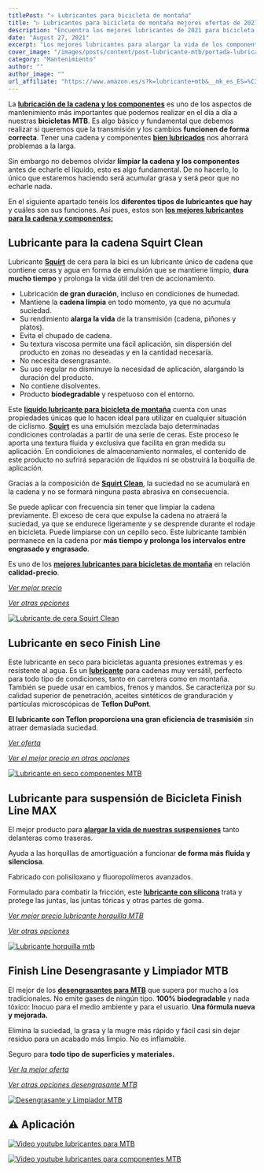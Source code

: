 ```yaml
---
titlePost: "⭐ Lubricantes para bicicleta de montaña"
title: "▷ Lubricantes para bicicleta de montaña mejores ofertas de 2021"
description: "Encuentra los mejores lubricantes de 2021 para bicicleta de montaña. En este artículo encontrarás las mejores ofertas. ¡Entra y cómpralos al mejor precio!"
date: "August 27, 2021"
excerpt: "Los mejores lubricantes para alargar la vida de los componentes."
cover_image: "/images/posts/content/post-lubricante-mtb/portada-lubricante-mtb.jpg"
category: "Mantenimiento"
author: ""
author_image: ""
url_affiliate: "https://www.amazon.es/s?k=lubricante+mtb&__mk_es_ES=%C3%85M%C3%85%C5%BD%C3%95%C3%91&linkCode=ll2&tag=devser-21&linkId=953eba3bb34f93ca5f0b3903e9377c1f&language=es_ES&ref_=as_li_ss_tl"
---
```


La [**lubricación de la cadena y los componentes**](https://www.amazon.es/s?k=lubricante+mtb&__mk_es_ES=%C3%85M%C3%85%C5%BD%C3%95%C3%91&linkCode=ll2&tag=devser-21&linkId=953eba3bb34f93ca5f0b3903e9377c1f&language=es_ES&ref_=as_li_ss_tl) es uno de los aspectos de mantenimiento más importantes que podemos realizar en el día a día a nuestras **bicicletas MTB**. Es algo básico y fundamental que debemos realizar si queremos que la transmisión y los cambios **funcionen de forma correcta**. Tener una cadena y componentes [**bien lubricados**](https://www.amazon.es/s?k=lubricante+mtb&__mk_es_ES=%C3%85M%C3%85%C5%BD%C3%95%C3%91&linkCode=ll2&tag=devser-21&linkId=953eba3bb34f93ca5f0b3903e9377c1f&language=es_ES&ref_=as_li_ss_tl) nos ahorrará problemas a la larga. 

Sin embargo no debemos olvidar **limpiar la cadena y los componentes** antes de echarle el líquido, esto es algo fundamental. De no hacerlo, lo único que estaremos haciendo será acumular grasa y será peor que no echarle nada. 

En el siguiente apartado tenéis los **diferentes tipos de lubricantes que hay** y cuáles son sus funciones. Así pues, estos son [**los mejores lubricantes para la cadena y componentes:**](https://www.amazon.es/s?k=lubricante+mtb&__mk_es_ES=%C3%85M%C3%85%C5%BD%C3%95%C3%91&linkCode=ll2&tag=devser-21&linkId=953eba3bb34f93ca5f0b3903e9377c1f&language=es_ES&ref_=as_li_ss_tl)

## Lubricante para la cadena Squirt Clean

Lubricante [**Squirt**](https://www.amazon.es/SQUIRT-LUBRICANTE-CADENA-LARGA-DURACI%C3%93N/dp/B00ANNR15G?__mk_es_ES=%C3%85M%C3%85%C5%BD%C3%95%C3%91&dchild=1&keywords=lubricante+mtb&qid=1631293573&sr=8-5&linkCode=ll1&tag=devser-21&linkId=cb8e76eac50d01c124d15119873e6c7d&language=es_ES&ref_=as_li_ss_tl) de cera para la bici es un lubricante único de cadena que contiene ceras y agua en forma de emulsión que se mantiene limpio, **dura mucho tiempo** y prolonga la vida útil del tren de accionamiento.

- Lubricación **de gran duración**, incluso en condiciones de humedad. 
- Mantiene la **cadena limpia** en todo momento, ya que no acumula suciedad. 
- Su rendimiento **alarga la vida** de la transmisión (cadena, piñones y platos). 
- Evita el chupado de cadena. 
- Su textura viscosa permite una fácil aplicación, sin dispersión del producto en zonas no deseadas y en la cantidad necesaría. 
- No necesita desengrasante. 
- Su uso regular no disminuye la necesidad de aplicación, alargando la duración del producto. 
- No contiene disolventes. 
- Producto **biodegradable** y respetuoso con el entorno.

Este [**líquido lubricante para bicicleta de montaña**](https://www.amazon.es/SQUIRT-LUBRICANTE-CADENA-LARGA-DURACI%C3%93N/dp/B00ANNR15G?__mk_es_ES=%C3%85M%C3%85%C5%BD%C3%95%C3%91&dchild=1&keywords=lubricante+mtb&qid=1631293573&sr=8-5&linkCode=ll1&tag=devser-21&linkId=cb8e76eac50d01c124d15119873e6c7d&language=es_ES&ref_=as_li_ss_tl) cuenta con unas propiedades únicas que lo hacen ideal para utilizar en cualquier situación de ciclismo. [**Squirt**](https://www.amazon.es/SQUIRT-LUBRICANTE-CADENA-LARGA-DURACI%C3%93N/dp/B00ANNR15G?__mk_es_ES=%C3%85M%C3%85%C5%BD%C3%95%C3%91&dchild=1&keywords=lubricante+mtb&qid=1631293573&sr=8-5&linkCode=ll1&tag=devser-21&linkId=cb8e76eac50d01c124d15119873e6c7d&language=es_ES&ref_=as_li_ss_tl) es una emulsión mezclada bajo determinadas condiciones controladas a partir de una serie de ceras. Este proceso le aporta una textura fluida y exclusiva que facilita en gran medida su aplicación. En condiciones de almacenamiento normales, el contenido de este producto no sufrirá separación de líquidos ni se obstruirá la boquilla de aplicación.

Gracias a la composición de [**Squirt Clean**](https://www.amazon.es/SQUIRT-LUBRICANTE-CADENA-LARGA-DURACI%C3%93N/dp/B00ANNR15G?__mk_es_ES=%C3%85M%C3%85%C5%BD%C3%95%C3%91&dchild=1&keywords=lubricante+mtb&qid=1631293573&sr=8-5&linkCode=ll1&tag=devser-21&linkId=cb8e76eac50d01c124d15119873e6c7d&language=es_ES&ref_=as_li_ss_tl), la suciedad no se acumulará en la cadena y no se formará ninguna pasta abrasiva en consecuencia.

Se puede aplicar con frecuencia sin tener que limpiar la cadena previamente. El exceso de cera que expulse la cadena no atraerá la suciedad, ya que se endurece ligeramente y se desprende durante el rodaje en bicicleta. Puede limpiarse con un cepillo seco. Este lubricante también permanece en la cadena por **más tiempo y prolonga los intervalos entre engrasado y engrasado**.

Es uno de los [**mejores lubricantes para bicicletas de montaña**](https://www.amazon.es/SQUIRT-LUBRICANTE-CADENA-LARGA-DURACI%C3%93N/dp/B00ANNR15G?__mk_es_ES=%C3%85M%C3%85%C5%BD%C3%95%C3%91&dchild=1&keywords=lubricante+mtb&qid=1631293573&sr=8-5&linkCode=ll1&tag=devser-21&linkId=cb8e76eac50d01c124d15119873e6c7d&language=es_ES&ref_=as_li_ss_tl) en relación **calidad-precio**.

*[Ver mejor precio](https://www.amazon.es/SQUIRT-LUBRICANTE-CADENA-LARGA-DURACI%C3%93N/dp/B00ANNR15G?__mk_es_ES=%C3%85M%C3%85%C5%BD%C3%95%C3%91&dchild=1&keywords=lubricante+mtb&qid=1631293573&sr=8-5&linkCode=ll1&tag=devser-21&linkId=cb8e76eac50d01c124d15119873e6c7d&language=es_ES&ref_=as_li_ss_tl)*

*[Ver otras opciones](https://www.amazon.es/s?k=lubricante+mtb+cadena&__mk_es_ES=%C3%85M%C3%85%C5%BD%C3%95%C3%91&linkCode=ll2&tag=devser-21&linkId=a9b2b0ed1b1bfaa73b7f838f2a911610&language=es_ES&ref_=as_li_ss_tl)*

[![Lubricante de cera Squirt Clean](/images/posts/content/post-lubricante-mtb/lubricante-cadena-mtb.jpg)](https://www.amazon.es/SQUIRT-LUBRICANTE-CADENA-LARGA-DURACI%C3%93N/dp/B00ANNR15G?__mk_es_ES=%C3%85M%C3%85%C5%BD%C3%95%C3%91&dchild=1&keywords=lubricante+mtb&qid=1631293573&sr=8-5&linkCode=ll1&tag=devser-21&linkId=cb8e76eac50d01c124d15119873e6c7d&language=es_ES&ref_=as_li_ss_tl "Lubricante de cera Squirt Clean")

## Lubricante en seco Finish Line

Este lubricante en seco para bicicletas aguanta presiones extremas y es resistente al agua. Es un [**lubricante**](https://www.amazon.es/Finish-Line-Lubricante-Transmisi%C3%B3n-Aerosol/dp/B00U30TFAS?__mk_es_ES=%C3%85M%C3%85%C5%BD%C3%95%C3%91&dchild=1&keywords=finish%2Bline&qid=1631293605&s=sports&sr=1-3&th=1&linkCode=ll1&tag=devser-21&linkId=99e72bafa271512a68c50eb1d6713dd9&language=es_ES&ref_=as_li_ss_tl) para cadenas muy versátil, perfecto para todo tipo de condiciones, tanto en carretera como en montaña. También se puede usar en cambios, frenos y mandos. Se caracteriza por su calidad superior de penetración, aceites sintéticos de granduración y partículas microscópicas de **Teflon DuPont**. 

**El lubricante con Teflon proporciona una gran eficiencia de trasmisión** sin atraer demasiada suciedad.

*[Ver oferta](https://www.amazon.es/Finish-Line-Lubricante-Transmisi%C3%B3n-Aerosol/dp/B00U30TFAS?__mk_es_ES=%C3%85M%C3%85%C5%BD%C3%95%C3%91&dchild=1&keywords=finish%2Bline&qid=1631293605&s=sports&sr=1-3&th=1&linkCode=ll1&tag=devser-21&linkId=99e72bafa271512a68c50eb1d6713dd9&language=es_ES&ref_=as_li_ss_tl)*

*[Ver el mejor precio en otras opciones](https://www.amazon.es/s?k=lubricante+mtb&__mk_es_ES=%C3%85M%C3%85%C5%BD%C3%95%C3%91&linkCode=ll2&tag=devser-21&linkId=a7f2502389a00282399335e1ac94e1e1&language=es_ES&ref_=as_li_ss_tl)*

[![Lubricante en seco componentes MTB](/images/posts/content/post-lubricante-mtb/lubricante-componentes-mtb.jpg)](https://www.amazon.es/Finish-Line-Lubricante-Transmisi%C3%B3n-Aerosol/dp/B00U30TFAS?__mk_es_ES=%C3%85M%C3%85%C5%BD%C3%95%C3%91&dchild=1&keywords=finish%2Bline&qid=1631293605&s=sports&sr=1-3&th=1&linkCode=ll1&tag=devser-21&linkId=99e72bafa271512a68c50eb1d6713dd9&language=es_ES&ref_=as_li_ss_tl "Lubricante en seco componentes MTB")

## Lubricante para suspensión de Bicicleta Finish Line MAX

El mejor producto para [**alargar la vida de nuestras suspensiones**](https://www.amazon.es/Lubricante-Finish-Line-Suspensi%C3%B3n-266ml/dp/B06XGW8K1D?__mk_es_ES=%C3%85M%C3%85%C5%BD%C3%95%C3%91&dchild=1&keywords=finish+line+suspension&qid=1631293609&s=sports&sr=1-1&linkCode=ll1&tag=devser-21&linkId=1ba5e1b88e7110e5e35f25a0bbb4ffd2&language=es_ES&ref_=as_li_ss_tl) tanto delanteras como traseras.

Ayuda a las horquillas de amortiguación a funcionar **de forma más fluida y silenciosa**.

Fabricado con polisiloxano y fluoropolímeros avanzados.

Formulado para combatir la fricción, este [**lubricante con silicona**](https://www.amazon.es/Lubricante-Finish-Line-Suspensi%C3%B3n-266ml/dp/B06XGW8K1D?__mk_es_ES=%C3%85M%C3%85%C5%BD%C3%95%C3%91&dchild=1&keywords=finish+line+suspension&qid=1631293609&s=sports&sr=1-1&linkCode=ll1&tag=devser-21&linkId=1ba5e1b88e7110e5e35f25a0bbb4ffd2&language=es_ES&ref_=as_li_ss_tl) trata y protege las juntas, las juntas tóricas y otras partes de goma.

*[Ver mejor precio lubricante horquilla MTB](https://www.amazon.es/Lubricante-Finish-Line-Suspensi%C3%B3n-266ml/dp/B06XGW8K1D?__mk_es_ES=%C3%85M%C3%85%C5%BD%C3%95%C3%91&dchild=1&keywords=finish+line+suspension&qid=1631293609&s=sports&sr=1-1&linkCode=ll1&tag=devser-21&linkId=1ba5e1b88e7110e5e35f25a0bbb4ffd2&language=es_ES&ref_=as_li_ss_tl)*

*[Ver otras opciones](https://www.amazon.es/s?k=lubricante+suspension&i=sporting&__mk_es_ES=%C3%85M%C3%85%C5%BD%C3%95%C3%91&linkCode=ll2&tag=devser-21&linkId=09c8144eba661e74b33232db4abffc4a&language=es_ES&ref_=as_li_ss_tl)*

[![Lubricante horquilla mtb](/images/posts/content/post-lubricante-mtb/lubricante-suspension-mtb.jpg)](https://www.amazon.es/Lubricante-Finish-Line-Suspensi%C3%B3n-266ml/dp/B06XGW8K1D?__mk_es_ES=%C3%85M%C3%85%C5%BD%C3%95%C3%91&dchild=1&keywords=finish+line+suspension&qid=1631293609&s=sports&sr=1-1&linkCode=ll1&tag=devser-21&linkId=1ba5e1b88e7110e5e35f25a0bbb4ffd2&language=es_ES&ref_=as_li_ss_tl "Lubricante horquilla mtb")

## Finish Line Desengrasante y Limpiador MTB

El mejor de los [**desengrasantes para MTB**](https://www.amazon.es/Finish-Line-Desengrasante-Limpiador-Hombre/dp/B00WL0K818?__mk_es_ES=%C3%85M%C3%85%C5%BD%C3%95%C3%91&crid=1ZI02S4ASKL4K&dchild=1&keywords=finish%2Bline%2Bdesengrasante&qid=1631293613&s=sports&sprefix=finish%2Bline%2Bdes%2Csporting%2C216&sr=1-2&th=1&linkCode=ll1&tag=devser-21&linkId=e47dadf7fd14f92ebc17198ec1324bb4&language=es_ES&ref_=as_li_ss_tl) que supera por mucho a los tradicionales. No emite gases de ningún tipo. **100% biodegradable** y nada tóxico: Inocuo para el medio ambiente y para el usuario. **Una fórmula nueva y mejorada.** 

Elimina la suciedad, la grasa y la mugre más rápido y fácil casi sin dejar residuo para un acabado más limpio. No es inflamable. 

Seguro para **todo tipo de superficies y materiales.**

*[Ver la mejor oferta](https://www.amazon.es/Finish-Line-Desengrasante-Limpiador-Hombre/dp/B00WL0K818?__mk_es_ES=%C3%85M%C3%85%C5%BD%C3%95%C3%91&crid=1ZI02S4ASKL4K&dchild=1&keywords=finish%2Bline%2Bdesengrasante&qid=1631293613&s=sports&sprefix=finish%2Bline%2Bdes%2Csporting%2C216&sr=1-2&th=1&linkCode=ll1&tag=devser-21&linkId=e47dadf7fd14f92ebc17198ec1324bb4&language=es_ES&ref_=as_li_ss_tl)*

*[Ver otras opciones desengrasante MTB](https://www.amazon.es/s?k=Desengrasante+mtb&i=sporting&__mk_es_ES=%C3%85M%C3%85%C5%BD%C3%95%C3%91&linkCode=ll2&tag=devser-21&linkId=4fb1e0950c3b957f1e1bed168fdadfbf&language=es_ES&ref_=as_li_ss_tl)*

[![Desengrasante y Limpiador MTB](/images/posts/content/post-limpiar-mtb/desengrasante-cadena-mtb.jpg)](https://www.amazon.es/Finish-Line-Desengrasante-Limpiador-Hombre/dp/B00WL0K818?__mk_es_ES=%C3%85M%C3%85%C5%BD%C3%95%C3%91&crid=1ZI02S4ASKL4K&dchild=1&keywords=finish%2Bline%2Bdesengrasante&qid=1631293613&s=sports&sprefix=finish%2Bline%2Bdes%2Csporting%2C216&sr=1-2&th=1&linkCode=ll1&tag=devser-21&linkId=e47dadf7fd14f92ebc17198ec1324bb4&language=es_ES&ref_=as_li_ss_tl "Desengrasante y Limpiador MTB")

## ⚠️ Aplicación

[![Video youtube lubricantes para MTB](/images/posts/content/post-lubricante-mtb/lubricante-mtb-youtube.jpg)](https://www.youtube.com/watch?v=D02jjoUdLN0 "Video youtube lubricantes para MT")

[![Video youtube lubricantes para componentes MTB](/images/posts/content/post-lubricante-mtb/lubricante-componentes-mtb-youtube.jpg)](https://www.youtube.com/watch?v=5LaEKYWqS-c "Video youtube lubricantes para componentes MTB")




